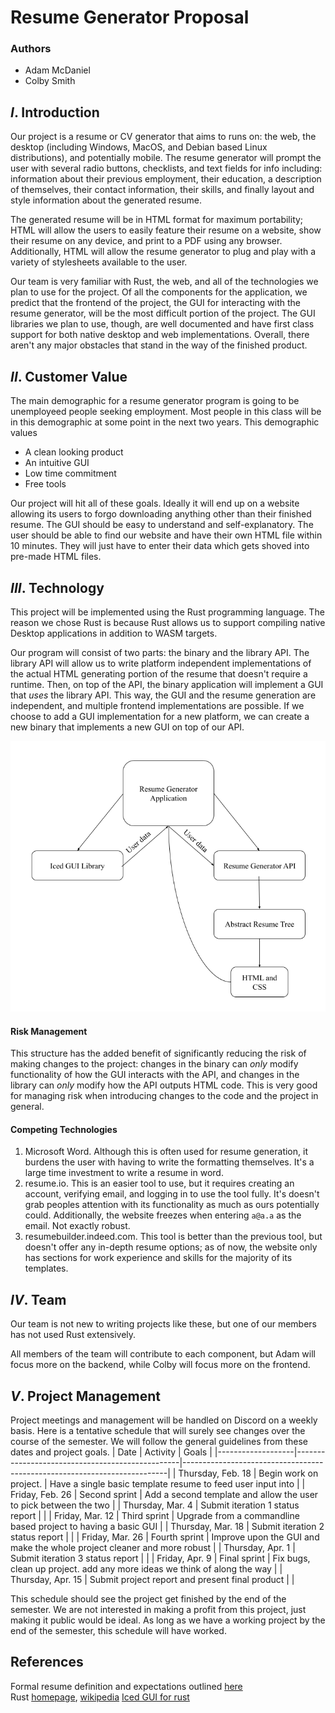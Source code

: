 # Resume Generator Proposal

### Authors
- Adam McDaniel
- Colby Smith

## **_I_**. Introduction

Our project is a resume or CV generator that aims to runs on: the web, the desktop (including Windows, MacOS, and Debian based Linux distributions), and potentially mobile. The resume generator will prompt the user with several radio buttons, checklists, and text fields for info including: information about their previous employment, their education, a description of themselves, their contact information, their skills, and finally layout and style information about the generated resume.

The generated resume will be in HTML format for maximum portability; HTML will allow the users to easily feature their resume on a website, show their resume on any device, and print to a PDF using any browser. Additionally, HTML will allow the resume generator to plug and play with a variety of stylesheets available to the user.

Our team is very familiar with Rust, the web, and all of the technologies we plan to use for the project. Of all the components for the application, we predict that the frontend of the project, the GUI for interacting with the resume generator, will be the most difficult portion of the project. The GUI libraries we plan to use, though, are well documented and have first class support for both native desktop and web implementations. Overall, there aren't any major obstacles that stand in the way of the finished product.

## **_II_**. Customer Value

The main demographic for a resume generator program is going to be unemployeed people seeking employment. Most people in this class will be in this demographic at some point in the next two years. This demographic values
- A clean looking product
- An intuitive GUI
- Low time commitment
- Free tools

Our project will hit all of these goals. Ideally it will end up on a website allowing its users to forgo downloading anything other than their finished resume. The GUI should be easy to understand and self-explanatory. The user should be able to find our website and have their own HTML file within 10 minutes. They will just have to enter their data which gets shoved into pre-made HTML files.

## **_III_**. Technology

This project will be implemented using the Rust programming language. The reason we chose Rust is because Rust allows us to support compiling native Desktop applications in addition to WASM targets.

Our program will consist of two parts: the binary and the library API. The library API will allow us to write platform independent implementations of the actual HTML generating portion of the resume that doesn't require a runtime. Then, on top of the API, the binary application will implement a GUI that _uses_ the library API. This way, the GUI and the resume generation are independent, and multiple frontend implementations are possible. If we choose to add a GUI implementation for a new platform, we can create a new binary that implements a new GUI on top of our API.

![Flow Chart](assets/flow-chart.png)

#### Risk Management

This structure has the added benefit of significantly reducing the risk of making changes to the project: changes in the binary can _only_ modify functionality of how the GUI interacts with the API, and changes in the library can _only_ modify how the API outputs HTML code. This is very good for managing risk when introducing changes to the code and the project in general.

#### Competing Technologies

1. Microsoft Word. Although this is often used for resume generation, it burdens the user with having to write the formatting themselves. It's a large time investment to write a resume in word.
2. resume.io. This is an easier tool to use, but it requires creating an account, verifying email, and logging in to use the tool fully. It's doesn't grab peoples attention with its functionality as much as ours potentially could. Additionally, the website freezes when entering `a@a.a` as the email. Not exactly robust.
3. resumebuilder.indeed.com. This tool is better than the previous tool, but doesn't offer any in-depth resume options; as of now, the website only has sections for work experience and skills for the majority of its templates.

## **_IV_**. Team

Our team is not new to writing projects like these, but one of our members has not used Rust extensively.

All members of the team will contribute to each component, but Adam will focus more on the backend, while Colby will focus more on the frontend.

## **_V_**. Project Management
Project meetings and management will be handled on Discord on a weekly basis. Here is a tentative schedule that will surely see changes over the course of the semester. We will follow the general guidelines from these dates and project goals.
| Date              | Activity                                        | Goals                                                                    |
|-------------------|-------------------------------------------------|--------------------------------------------------------------------------|
| Thursday, Feb. 18 | Begin work on project.                          | Have a single basic template resume to feed user input into              |
| Friday, Feb. 26   | Second sprint                                   | Add a second template and allow the user to pick between the two         |
| Thursday, Mar. 4  | Submit iteration 1 status report                |                                                                          |
| Friday, Mar. 12   | Third sprint                                    | Upgrade from a commandline based project to having a basic GUI           |
| Thursday, Mar. 18 | Submit iteration 2 status report                |                                                                          |
| Friday, Mar. 26   | Fourth sprint                                   | Improve upon the GUI and make the whole project cleaner and more robust  |
| Thursday, Apr. 1  | Submit iteration 3 status report                |                                                                          |
| Friday, Apr. 9    | Final sprint                                    | Fix bugs, clean up project. add any more ideas we think of along the way |
| Thursday, Apr. 15 | Submit project report and present final product |                                                                          |

This schedule should see the project get finished by the end of the semester. We are not interested in making a profit from this project, just making it public would be ideal. As long as we have a working project by the end of the semester, this schedule will have worked.
## References

Formal resume definition and expectations outlined [here](https://en.wikipedia.org/wiki/R%C3%A9sum%C3%A9 "Resume Wikipedia")  
Rust [homepage](https://www.rust-lang.org/ "Rust"), [wikipedia](https://en.wikipedia.org/wiki/Rust_(programming_language))  
[Iced GUI for rust](https://news.ycombinator.com/item?id=22766639 "ICED")  

